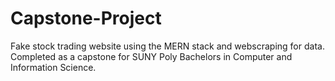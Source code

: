 # Capstone-Project

Fake stock trading website using the MERN stack and webscraping for data. Completed as a capstone for SUNY Poly Bachelors in Computer and Information Science.
